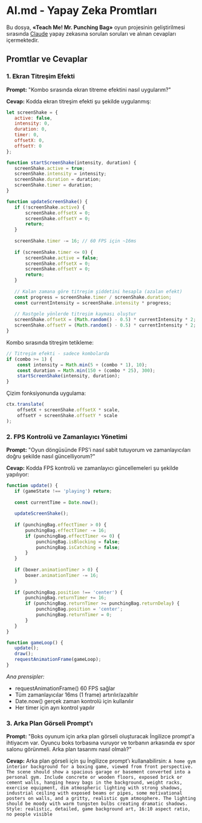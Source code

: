 # AI.md - Yapay Zeka Promtları

Bu dosya, **«Teach Me! Mr. Punching Bag»** oyun projesinin geliştirilmesi sırasında [Claude](https://claude.ai) yapay zekasına sorulan soruları ve alınan cevapları içermektedir.

## Promtlar ve Cevaplar

### 1. Ekran Titreşim Efekti

**Prompt:** "Kombo sırasında ekran titreme efektini nasıl uygularım?"

**Cevap:** Kodda ekran titreşim efekti şu şekilde uygulanmış:

```javascript
let screenShake = {
   active: false,    
   intensity: 0,    
   duration: 0,     
   timer: 0,         
   offsetX: 0,     
   offsetY: 0        
};

function startScreenShake(intensity, duration) {
   screenShake.active = true;
   screenShake.intensity = intensity;
   screenShake.duration = duration;
   screenShake.timer = duration;
}

function updateScreenShake() {
   if (!screenShake.active) {
       screenShake.offsetX = 0;
       screenShake.offsetY = 0;
       return;
   }
   
   screenShake.timer -= 16; // 60 FPS için ~16ms
   
   if (screenShake.timer <= 0) {
       screenShake.active = false;
       screenShake.offsetX = 0;
       screenShake.offsetY = 0;
       return;
   }
   
   // Kalan zamana göre titreşim şiddetini hesapla (azalan efekt)
   const progress = screenShake.timer / screenShake.duration;
   const currentIntensity = screenShake.intensity * progress;
   
   // Rastgele yönlerde titreşim kayması oluştur
   screenShake.offsetX = (Math.random() - 0.5) * currentIntensity * 2;
   screenShake.offsetY = (Math.random() - 0.5) * currentIntensity * 2;
}
```

Kombo sırasında titreşim tetikleme:
```javascript
// Titreşim efekti - sadece kombolarda
if (combo >= 1) {
    const intensity = Math.min(5 + (combo * 1), 10);     
    const duration = Math.min(150 + (combo * 25), 300);  
    startScreenShake(intensity, duration);
}
```

Çizim fonksiyonunda uygulama:
```javascript
ctx.translate(
    offsetX + screenShake.offsetX * scale,  
    offsetY + screenShake.offsetY * scale   
);
```

### 2. FPS Kontrolü ve Zamanlayıcı Yönetimi

**Prompt:** "Oyun döngüsünde FPS'i nasıl sabit tutuyorum ve zamanlayıcıları doğru şekilde nasıl güncelliyorum?"

**Cevap:** Kodda FPS kontrolü ve zamanlayıcı güncellemeleri şu şekilde yapılıyor:

```javascript
function update() {
   if (gameState !== 'playing') return;
   
   const currentTime = Date.now();
   
   updateScreenShake();
   
   if (punchingBag.effectTimer > 0) {
       punchingBag.effectTimer -= 16;
       if (punchingBag.effectTimer <= 0) {
           punchingBag.isBlocking = false;
           punchingBag.isCatching = false;
       }
   }
   
   if (boxer.animationTimer > 0) {
       boxer.animationTimer -= 16;
   }
   
   if (punchingBag.position !== 'center') {
       punchingBag.returnTimer += 16;
       if (punchingBag.returnTimer >= punchingBag.returnDelay) {
           punchingBag.position = 'center';
           punchingBag.returnTimer = 0;
       }
   }
}

function gameLoop() {
   update();
   draw();
   requestAnimationFrame(gameLoop);
}
```
_Ana prensipler:_
- requestAnimationFrame() 60 FPS sağlar
- Tüm zamanlayıcılar 16ms (1 frame) artırılır/azaltılır
- Date.now() gerçek zaman kontrolü için kullanılır
- Her timer için ayrı kontrol yapılır


### 3. Arka Plan Görseli Prompt'ı

**Prompt:** "Boks oyunum için arka plan görseli oluşturacak İngilizce prompt'a ihtiyacım var. Oyuncu boks torbasına vuruyor ve torbanın arkasında ev spor salonu görünmeli. Arka plan tasarımı nasıl olmalı?"

**Cevap:** Arka plan görseli için şu İngilizce prompt'ı kullanabilirsin:
```A home gym interior background for a boxing game, viewed from front perspective. The scene should show a spacious garage or basement converted into a personal gym. Include concrete or wooden floors, exposed brick or cement walls, hanging heavy bags in the background, weight racks, exercise equipment, dim atmospheric lighting with strong shadows, industrial ceiling with exposed beams or pipes, some motivational posters on walls, and a gritty, realistic gym atmosphere. The lighting should be moody with warm tungsten bulbs creating dramatic shadows. Style: realistic, detailed, game background art, 16:10 aspect ratio, no people visible```
